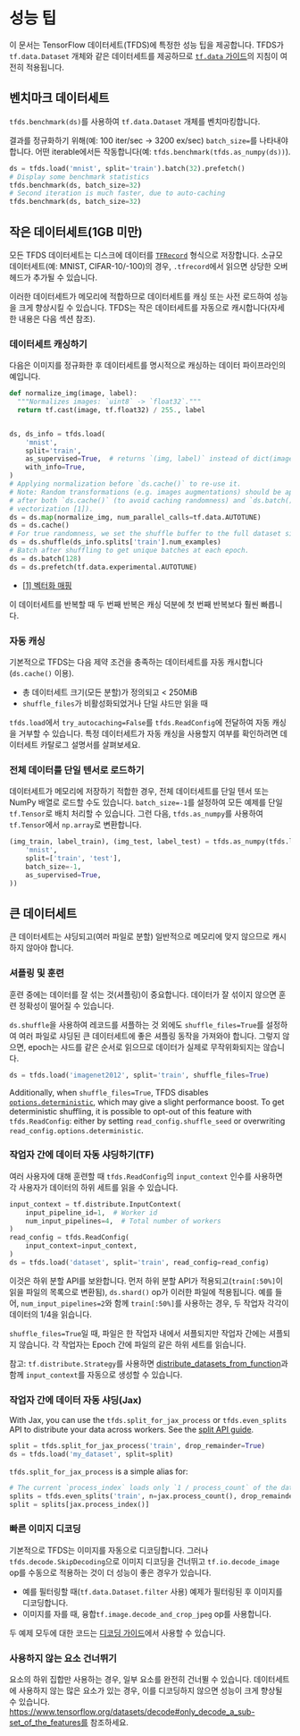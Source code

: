 # 성능 팁

이 문서는 TensorFlow 데이터세트(TFDS)에 특정한 성능 팁을 제공합니다. TFDS가 `tf.data.Dataset` 개체와 같은 데이터세트를 제공하므로 [`tf.data` 가이드](https://www.tensorflow.org/guide/data_performance#optimize_performance)의 지침이 여전히 적용됩니다.

## 벤치마크 데이터세트

`tfds.benchmark(ds)`를 사용하여 `tf.data.Dataset` 개체를 벤치마킹합니다.

결과를 정규화하기 위해(예: 100 iter/sec -&gt; 3200 ex/sec) `batch_size=`를 나타내야 합니다. 어떤 iterable에서든 작동합니다(예: `tfds.benchmark(tfds.as_numpy(ds))`).

```python
ds = tfds.load('mnist', split='train').batch(32).prefetch()
# Display some benchmark statistics
tfds.benchmark(ds, batch_size=32)
# Second iteration is much faster, due to auto-caching
tfds.benchmark(ds, batch_size=32)
```

## 작은 데이터세트(1GB 미만)

모든 TFDS 데이터세트는 디스크에 데이터를 [`TFRecord`](https://www.tensorflow.org/tutorials/load_data/tfrecord) 형식으로 저장합니다. 소규모 데이터세트(예: MNIST, CIFAR-10/-100)의 경우, `.tfrecord`에서 읽으면 상당한 오버헤드가 추가될 수 있습니다.

이러한 데이터세트가 메모리에 적합하므로 데이터세트를 캐싱 또는 사전 로드하여 성능을 크게 향상시킬 수 있습니다. TFDS는 작은 데이터세트를 자동으로 캐시합니다(자세한 내용은 다음 섹션 참조).

### 데이터세트 캐싱하기

다음은 이미지를 정규화한 후 데이터세트를 명시적으로 캐싱하는 데이터 파이프라인의 예입니다.

```python
def normalize_img(image, label):
  """Normalizes images: `uint8` -> `float32`."""
  return tf.cast(image, tf.float32) / 255., label


ds, ds_info = tfds.load(
    'mnist',
    split='train',
    as_supervised=True,  # returns `(img, label)` instead of dict(image=, ...)
    with_info=True,
)
# Applying normalization before `ds.cache()` to re-use it.
# Note: Random transformations (e.g. images augmentations) should be applied
# after both `ds.cache()` (to avoid caching randomness) and `ds.batch()` (for
# vectorization [1]).
ds = ds.map(normalize_img, num_parallel_calls=tf.data.AUTOTUNE)
ds = ds.cache()
# For true randomness, we set the shuffle buffer to the full dataset size.
ds = ds.shuffle(ds_info.splits['train'].num_examples)
# Batch after shuffling to get unique batches at each epoch.
ds = ds.batch(128)
ds = ds.prefetch(tf.data.experimental.AUTOTUNE)
```

- [[1] 벡터화 매핑](https://www.tensorflow.org/guide/data_performance#vectorizing_mapping)

이 데이터세트를 반복할 때 두 번째 반복은 캐싱 덕분에 첫 번째 반복보다 훨씬 빠릅니다.

### 자동 캐싱

기본적으로 TFDS는 다음 제약 조건을 충족하는 데이터세트를 자동 캐시합니다(`ds.cache()` 이용).

- 총 데이터세트 크기(모든 분할)가 정의되고 &lt; 250MiB
- `shuffle_files`가 비활성화되었거나 단일 샤드만 읽을 때

`tfds.load`에서 `try_autocaching=False`를 `tfds.ReadConfig`에 전달하여 자동 캐싱을 거부할 수 있습니다. 특정 데이터세트가 자동 캐싱을 사용할지 여부를 확인하려면 데이터세트 카탈로그 설명서를 살펴보세요.

### 전체 데이터를 단일 텐서로 로드하기

데이터세트가 메모리에 저장하기 적합한 경우, 전체 데이터세트를 단일 텐서 또는 NumPy 배열로 로드할 수도 있습니다. `batch_size=-1`를 설정하여 모든 예제를 단일 `tf.Tensor`로 배치 처리할 수 ​​있습니다. 그런 다음, `tfds.as_numpy`를 사용하여 `tf.Tensor`에서 `np.array`로 변환합니다.

```python
(img_train, label_train), (img_test, label_test) = tfds.as_numpy(tfds.load(
    'mnist',
    split=['train', 'test'],
    batch_size=-1,
    as_supervised=True,
))
```

## 큰 데이터세트

큰 데이터세트는 샤딩되고(여러 파일로 분할) 일반적으로 메모리에 맞지 않으므로 캐시하지 않아야 합니다.

### 셔플링 및 훈련

훈련 중에는 데이터를 잘 섞는 것(셔플링)이 중요합니다. 데이터가 잘 섞이지 않으면 훈련 정확성이 떨어질 수 있습니다.

`ds.shuffle`을 사용하여 레코드를 셔플하는 것 외에도 `shuffle_files=True`를 설정하여 여러 파일로 샤딩된 큰 데이터세트에 좋은 셔플링 동작을 가져와야 합니다. 그렇지 않으면, epoch는 샤드를 같은 순서로 읽으므로 데이터가 실제로 무작위화되지는 않습니다.

```python
ds = tfds.load('imagenet2012', split='train', shuffle_files=True)
```

Additionally, when `shuffle_files=True`, TFDS disables [`options.deterministic`](https://www.tensorflow.org/api_docs/python/tf/data/Options#deterministic), which may give a slight performance boost. To get deterministic shuffling, it is possible to opt-out of this feature with `tfds.ReadConfig`: either by setting `read_config.shuffle_seed` or overwriting `read_config.options.deterministic`.

### 작업자 간에 데이터 자동 샤딩하기(TF)

여러 사용자에 대해 훈련할 때 `tfds.ReadConfig`의 `input_context` 인수를 사용하면 각 사용자가 데이터의 하위 세트를 읽을 수 있습니다.

```python
input_context = tf.distribute.InputContext(
    input_pipeline_id=1,  # Worker id
    num_input_pipelines=4,  # Total number of workers
)
read_config = tfds.ReadConfig(
    input_context=input_context,
)
ds = tfds.load('dataset', split='train', read_config=read_config)
```

이것은 하위 분할 API를 보완합니다. 먼저 하위 분할 API가 적용되고(`train[:50%]`이 읽을 파일의 목록으로 변환됨), `ds.shard()` op가 이러한 파일에 적용됩니다. 예를 들어, `num_input_pipelines=2`와 함께 `train[:50%]`를 사용하는 경우, 두 작업자 각각이 데이터의 1/4을 읽습니다.

`shuffle_files=True`일 때, 파일은 한 작업자 내에서 셔플되지만 작업자 간에는 셔플되지 않습니다. 각 작업자는 Epoch 간에 파일의 같은 하위 세트를 읽습니다.

참고: `tf.distribute.Strategy`를 사용하면 [distribute_datasets_from_function](https://www.tensorflow.org/api_docs/python/tf/distribute/Strategy#distribute_datasets_from_function)과 함께 `input_context`를 자동으로 생성할 수 있습니다.

### 작업자 간에 데이터 자동 샤딩(Jax)

With Jax, you can use the `tfds.split_for_jax_process` or `tfds.even_splits` API to distribute your data across workers. See the [split API guide](https://www.tensorflow.org/datasets/splits).

```python
split = tfds.split_for_jax_process('train', drop_remainder=True)
ds = tfds.load('my_dataset', split=split)
```

`tfds.split_for_jax_process` is a simple alias for:

```python
# The current `process_index` loads only `1 / process_count` of the data.
splits = tfds.even_splits('train', n=jax.process_count(), drop_remainder=True)
split = splits[jax.process_index()]
```

### 빠른 이미지 디코딩

기본적으로 TFDS는 이미지를 자동으로 디코딩합니다. 그러나 `tfds.decode.SkipDecoding`으로 이미지 디코딩을 건너뛰고 `tf.io.decode_image` op를 수동으로 적용하는 것이 더 성능이 좋은 경우가 있습니다.

- 예를 필터링할 때(`tf.data.Dataset.filter` 사용) 예제가 필터링된 후 이미지를 디코딩합니다.
- 이미지를 자를 때, 융합`tf.image.decode_and_crop_jpeg` op를 사용합니다.

두 예제 모두에 대한 코드는 [디코딩 가이드](https://www.tensorflow.org/datasets/decode#usage_examples)에서 사용할 수 있습니다.

### 사용하지 않는 요소 건너뛰기

요소의 하위 집합만 사용하는 경우, 일부 요소를 완전히 건너뛸 수 있습니다. 데이터세트에 사용하지 않는 많은 요소가 있는 경우, 이를 디코딩하지 않으면 성능이 크게 향상될 수 있습니다. https://www.tensorflow.org/datasets/decode#only_decode_a_sub-set_of_the_features를 참조하세요.
